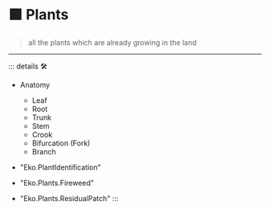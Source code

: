 # 🟩  <ekos>Plants</ekos>

> all the plants which are already growing in the land

---

<!-- =================================================== -->
<!-- =================================================== -->
<!-- =================================================== -->
<!-- =================================================== -->
<!-- =================================================== -->
::: details 🛠

- Anatomy
    - Leaf
    - Root
    - Trunk
    - Stem
    - Crook
    - Bifurcation (Fork)
    - Branch

- "Eko.PlantIdentification"
- "Eko.Plants.Fireweed"
- "Eko.Plants.ResidualPatch"
:::
